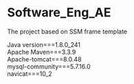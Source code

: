 # Software_Eng_AE

The project based on SSM frame template

Java version===1.8.0_241  
Apache Maven===3.3.9  
Apache-tomcat===8.0.48  
mysql-community===5.7.16.0  
navicat===10_2  
